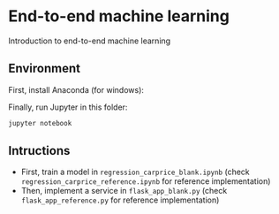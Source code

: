 # End-to-end machine learning
Introduction to end-to-end machine learning 


## Environment

First, install Anaconda (for windows):


Finally, run Jupyter in this folder:

```bash
jupyter notebook
```


## Intructions

* First, train a model in `regression_carprice_blank.ipynb` (check `regression_carprice_reference.ipynb` for reference implementation)
* Then, implement a service in `flask_app_blank.py` (check `flask_app_reference.py` for reference implementation)

